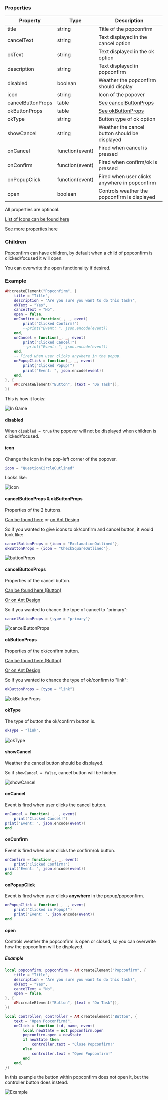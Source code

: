 ### Properties
| Property          | Type            | Description                                   |
|-                  |-                |-                                              |
| title             | string          | Title of the popconfirm                       |
| cancelText        | string          | Text displayed in the cancel option           |
| okText            | string          | Text displayed in the ok option               |
| description       | string          | Text displayed in popconfirm                  |
| disabled          | boolean         | Weather the popconfirm should display         |
| icon              | string          | Icon of the popover                           |
| cancelButtonProps | table           | [See cancelButtonProps](#cancelbuttonprops)   |
| okButtonProps     | table           | [See okButtonProps](#okbuttonProps)           |
| okType            | string          | Button type of ok option                      |
| showCancel        | string          | Weather the cancel button should be displayed |
| onCancel          | function(event) | Fired when cancel is pressed                  |
| onConfirm         | function(event) | Fired when confirm/ok is pressed              |
| onPopupClick      | function(event) | Fired when user clicks anywhere in popconfirm |
| open              | boolean         | Controls weather the popconfirm is displayed  |
All properties are optinoal.<p/>
[List of Icons can be found here](https://ant.design/components/icon)<p/>
[See more properties here](https://ant.design/components/popconfirm)

### Children
Popconfirm can have children, by default when a child of popconfirm is clicked/focused it will open.<p/>
You can overwrite the open functionality if desired.

### Example

```lua
AM:createElement("Popconfirm", {
    title = "Title",
    description = "Are you sure you want to do this task?",
    okText = "Yes",
    cancelText = "No",
    open = false,
    onConfirm = function(_, _, event)
        print("Clicked Confirm!")
        --print("Event: ", json.encode(event))
    end,
    onCancel = function(_, _, event)
        print("Clicked Cancel!")
        --print("Event: ", json.encode(event))
    end,
    -- Fired when user clicks anywhere in the popup.
    onPopupClick = function(_, _, event)
        print("Clicked Popup!")
        print("Event: ", json.encode(event))
    end,
}, {
    AM:createElement("Button", {text = "Do Task"}),
})
```
This is how it looks:<p/>
![In Game](https://i.imgur.com/aTniwGT.png)

#### disabled
When `disabled = true` the popover will not be displayed when children is clicked/focused.

#### icon
Change the icon in the pop-left corner of the popover.<p/>
```lua
icon = "QuestionCircleOutlined"
```
Looks like: <p/>
![icon](https://i.imgur.com/aClMjp9.png)

#### cancelButtonProps & okButtonProps
Properties of the 2 buttons.<p/>
[Can be found here](Button.md) or [on Ant Design](https://ant.design/components/button#api)<p/>
So if you wanted to give icons to ok/confirm and cancel button, it would look like:<p/>
```lua
cancelButtonProps = {icon = "ExclamationOutlined"},
okButtonProps = {icon = "CheckSquareOutlined"},
```
![buttonProps](https://i.imgur.com/1ysJ1rU.png)

#### cancelButtonProps
Properties of the cancel button.<p/>
[Can be found here (Button)](Button.md)<p/>
[Or on Ant Design](https://ant.design/components/button#api)<p/>
So if you wanted to chance the type of cancel to "primary":<p/>
```lua
cancelButtonProps = {type = "primary"}
```
![cancelButtonProps](https://i.imgur.com/MFbhHTL.png)

#### okButtonProps
Properties of the ok/confirm button.<p/>
[Can be found here (Button)](Button.md)<p/>
[Or on Ant Design](https://ant.design/components/button#api)<p/>
So if you wanted to chance the type of ok/confirm to "link":<p/>
```lua
okButtonProps = {type = "link"}
```
![okButtonProps](https://i.imgur.com/mGEYya0.png)

#### okType
The type of button the ok/confirm button is.<p/>
```lua
okType = "link",
```
![okType](https://i.imgur.com/XxLr8lx.png)

#### showCancel
Weather the cancel button should be displayed.<p/>
So if `showCancel = false`, cancel button will be hidden.<p/>
![showCancel](https://i.imgur.com/3u7hu0G.png)

#### onCancel
Event is fired when user clicks the cancel button.
```lua
onCancel = function(_, _, event)
    print("Clicked Cancel!")
print("Event: ", json.encode(event))
end
```

#### onConfirm
Event is fired when user clicks the confirm/ok button.
```lua
onConfirm = function(_, _, event)
    print("Clicked Confirm!")
print("Event: ", json.encode(event))
end
```

#### onPopupClick
Event is fired when user clicks __anywhere__ in the popup/popconfirm.
```lua
onPopupClick = function(_, _, event)
    print("Clicked in Popup!")
    print("Event: ", json.encode(event))
end
```

#### open
Controls weather the popconfirm is open or closed, so you can overwrite how the popconfirm will be displayed.

##### Example
```lua
local popconfirm; popconfirm = AM:createElement("Popconfirm", {
    title = "Title",
    description = "Are you sure you want to do this task?",
    okText = "Yes",
    cancelText = "No",
    open = false,
}, {
    AM:createElement("Button", {text = "Do Task"}),
})

local controller; controller = AM:createElement("Button", {
    text = "Open Popconfirm!",
    onClick = function (id, name, event)
        local newState = not popconfirm.open
        popconfirm.open = newState
        if newState then
            controller.text = "Close Popconfirm!"
        else
            controller.text = "Open Popconfirm!"
        end
    end,
})
```
In this example the button within popconfirm does not open it, but the controller button does instead.<p/>
![Example](https://i.imgur.com/sIAN6WO.gif)